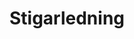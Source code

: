 ---
title: 'Stigarledning'
symbol_image: 'symbols/kr/63.svg'
weight: 63
card: true
card_color: 'bg-symbol-red'
---